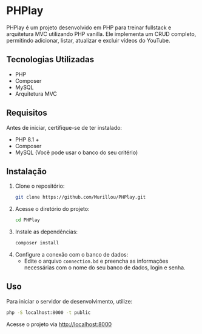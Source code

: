 # PHPlay

PHPlay é um projeto desenvolvido em PHP para treinar fullstack e arquitetura MVC utilizando PHP vanilla. Ele implementa um CRUD completo, permitindo adicionar, listar, atualizar e excluir vídeos do YouTube.

## Tecnologias Utilizadas

- PHP
- Composer
- MySQL 
- Arquitetura MVC

## Requisitos

Antes de iniciar, certifique-se de ter instalado:

- PHP 8.1 +
- Composer
- MySQL (Você pode usar o banco do seu critério)

## Instalação

1. Clone o repositório:
   ```sh
   git clone https://github.com/Murillou/PHPlay.git
   ```
2. Acesse o diretório do projeto:
   ```sh
   cd PHPlay
   ```
3. Instale as dependências:
   ```sh
   composer install
   ```
4. Configure a conexão com o banco de dados:
   - Edite o arquivo `connection.bd` e preencha as informações necessárias com o nome do seu banco de dados, login e senha.

## Uso

Para iniciar o servidor de desenvolvimento, utilize:
```sh
php -S localhost:8000 -t public
```

Acesse o projeto via [http://localhost:8000](http://localhost:8000)


